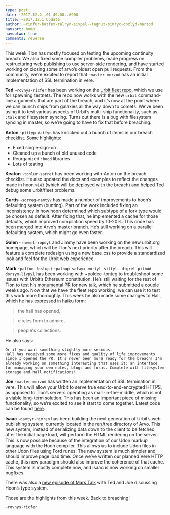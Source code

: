 ```yaml
---
type: post
date: ~2017.12.2..01.49.08..6900
title: ~2017.12.1 Update
author: ~rinfur-batfex-ralryn-sivpel--tagnut-simryc-dozlyd-marzod
navsort: bump
navuptwo: true
comments: reverse
---
```


This week Tlon has mostly focused on testing the upcoming continuity breach. We also fixed some compiler problems, made progress on restructuring web publishing to use server-side rendering, and have started working on closing some of arvo’s oldest open pull requests. From the community, we’re excited to report that `~master-morzod` has an initial implementation of SSL termination in vere.

**Ted** `~rovnys-ricfer` has been working on the [urbit fleet repo](https://github.com/urbit/fleet/tree/e20400315bbea2091579b7beaa36eb50bbbd2796), which we use for spawning testnets. The repo now works with the new `urbit` command-line arguments that are part of the breach, and it’s now at the point where we can launch ships from galaxies all the way down to comets. We’ve been using it to test various aspects of Urbit’s multi-ship functionality, such as `:talk` and filesystem syncing. Turns out there is a bug with filesystem syncing in master, so we’re going to have to fix that before breaching.

**Anton** `~pittyp-datfyn` has knocked out a bunch of items in our breach checklist. Some highlights:

- Fixed single-sign-on
- Cleaned up a bunch of old unused code
- Reorganized `:hood` libraries
- Lots of testing

**Keaton** `~tonlur-sarret` has been working with Anton on the breach checklist. He also updated the docs and examples to reflect the changes made in hoon `%143` (which will be deployed with the breach) and helped Ted debug some urbit/fleet problems. 

**Curtis** `~sorreg-namtyv` has made a number of improvements to hoon’s defaulting system (bunting). Part of the work included fixing an inconsistency in how hoon determined which subtype of a fork type would be chosen as default. After fixing that, he implemented a cache for those defaults, which improved compilation speed by 10-20%. This code has been merged into Arvo’s master branch. He’s still working on a parallel defaulting system, which might go even faster.

**Galen** `~ravmel-ropdyl` and Jimmy have been working on the new urbit.org homepage, which will be Tlon’s next priority after the breach. This will feature a complete redesign using a new base.css to provide a standardized look and feel for the Urbit web experience.

**Mark** `~palfun-foslup` / `~palnup-salwyx-mortyl-silfyl--digrel-pitbud-dorsym-livpyl` has been working with ~poldec-tonteg to troubleshoot some issues with Urbit’s Ethereum constitution. He’s still waiting for the rest of Tlon to test his [monumental PR](https://github.com/urbit/arvo/pull/452) for new talk, which he submitted a couple weeks ago. Now that we have the fleet repo working, we can use it to test this work more thoroughly. This week he also made some changes to Hall, which he has expressed in haiku form:

> the hall has opened,

> circles form to admire,

> people's collections.

He also says:

```
Or if you want something slightly more serious:
Hall has received some more fixes and quality of life improvements since I opened the PR. It's never been more ready for the breach! I'm already working on something interesting that uses it: an interface for managing your own notes, blogs and foras. Complete with filesystem
storage and hall notifications!
```

**Joe** `~master-morzod` has written an implementation of SSL termination in vere. This will allow your Urbit to serve true end-to-end-encrypted HTTPS, as opposed to Tlon’s servers operating as man-in-the-middle, which is not a viable long-term solution. This has been an important piece of missing functionality, so we’re excited to see it start to come together. Latest code can be found [here](https://github.com/joemfb/urbit/tree/346de776c5fabe3e02fecb7cab3d1652e4cc46e3).

**Isaac** `~davtyr-nimren` has been building the next generation of Urbit’s web publishing system, currently located in the ren/tree directory of Arvo. This new system, instead of serializing data down to the client to be fetched after the initial page load, will perform the HTML rendering on the server. This is now possible because of the integration of our Udon markup language with the Hoon compiler. This allows us to include Udon files in other Udon files using Ford runes. The new system is much simpler and should improve page load time. Once we’ve written our planned Vere HTTP cache, this new paradigm should also improve the coherence of that cache. This system is mostly complete now, and Isaac is now working on smaller bugfixes.

There was also a [new episode of Mars Talk](https://youtu.be/1xcjnBu6qFo) with Ted and Joe discussing Hoon’s type system.

Those are the highlights from this week. Back to breaching!

`~rovnys-ricfer`
